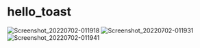 # hello_toast
![Screenshot_20220702-011918](https://user-images.githubusercontent.com/47448556/176974284-c68c86e9-3262-4b69-8684-317953bda5ca.png)
![Screenshot_20220702-011931](https://user-images.githubusercontent.com/47448556/176974292-bd88582c-ccbc-4fd2-b2da-cc295118df2e.png)
![Screenshot_20220702-011941](https://user-images.githubusercontent.com/47448556/176974294-970b0e78-11d0-47bc-9401-357d2e075e1c.png)
